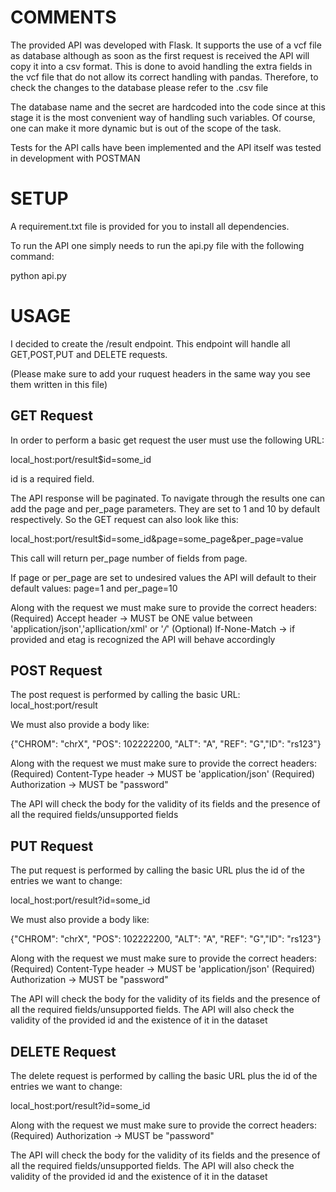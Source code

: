 # COMMENTS

The provided API was developed with Flask.
It supports the use of a vcf file as database although as soon as the first request is received the API will copy it into a csv format.
This is done to avoid handling the extra fields in the vcf file that do not allow its correct handling with pandas.
Therefore, to check the changes to the database please refer to the .csv file

The database name and the secret are hardcoded into the code since at this stage it is the most convenient way of handling such variables. Of course, one can make it more dynamic but is out of the scope of the task.

Tests for the API calls have been implemented and the API itself was tested in development with POSTMAN

# SETUP

A requirement.txt file is provided for you to install all dependencies.

To run the API one simply needs to run the api.py file with the following command:

python api.py

# USAGE

I decided to create the /result endpoint.
This endpoint will handle all GET,POST,PUT and DELETE requests.

(Please make sure to add your ruquest headers in the same way you see them written in this file)

## GET Request

In order to perform a basic get request the user must use the following URL:

local_host:port/result$id=some_id

id is a required field.

The API response will be paginated. To navigate through the results one can add the page and per_page parameters.
They are set to 1 and 10 by default respectively.
So the GET request can also look like this:

local_host:port/result$id=some_id&page=some_page&per_page=value

This call will return per_page number of fields from page.

If page or per_page are set to undesired values the API will default to their default values: page=1 and per_page=10

Along with the request we must make sure to provide the correct headers:
(Required) Accept header -> MUST be ONE value between 'application/json','apllication/xml' or '*/*'
(Optional) If-None-Match -> if provided and etag is recognized the API will behave accordingly

## POST Request

The post request is performed by calling the basic URL: local_host:port/result

We must also provide a body like:

{"CHROM": "chrX", "POS": 102222200, "ALT": "A", "REF": "G","ID": "rs123"}

Along with the request we must make sure to provide the correct headers:
(Required) Content-Type header -> MUST be 'application/json'
(Required) Authorization -> MUST be "password"

The API will check the body for the validity of its fields and the presence of all the required fields/unsupported fields

## PUT Request
The put request is performed by calling the basic URL plus the id of the entries we want to change: 

local_host:port/result?id=some_id

We must also provide a body like:

{"CHROM": "chrX", "POS": 102222200, "ALT": "A", "REF": "G","ID": "rs123"}

Along with the request we must make sure to provide the correct headers:
(Required) Content-Type header -> MUST be 'application/json'
(Required) Authorization -> MUST be "password"

The API will check the body for the validity of its fields and the presence of all the required fields/unsupported fields.
The API will also check the validity of the provided id and the existence of it in the dataset

## DELETE Request
The delete request is performed by calling the basic URL plus the id of the entries we want to change: 

local_host:port/result?id=some_id

Along with the request we must make sure to provide the correct headers:
(Required) Authorization -> MUST be "password"

The API will check the body for the validity of its fields and the presence of all the required fields/unsupported fields.
The API will also check the validity of the provided id and the existence of it in the dataset


